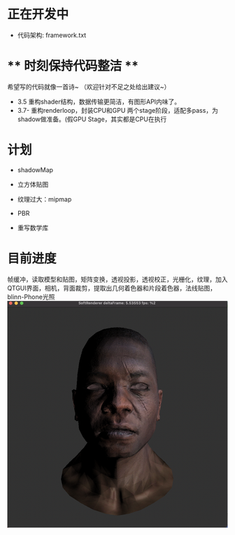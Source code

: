 # 正在开发中
* 代码架构: framework.txt

# ** 时刻保持代码整洁 **
希望写的代码就像一首诗~ （欢迎针对不足之处给出建议~）
* 3.5 重构shader结构，数据传输更简洁，有图形API内味了。
* 3.7- 重构renderloop，封装CPU和GPU 两个stage阶段，适配多pass，为shadow做准备。(假GPU Stage，其实都是CPU在执行

# 计划

* shadowMap

* 立方体贴图

* 纹理过大：mipmap

* PBR

* 重写数学库

# 目前进度

帧缓冲，读取模型和贴图，矩阵变换，透视投影，透视校正，光栅化，纹理，加入QTGUI界面，相机，背面裁剪，提取出几何着色器和片段着色器，法线贴图，blinn-Phone光照
![图片](https://github.com/LinRayx/softRenderer/blob/master/image/output1.png)

